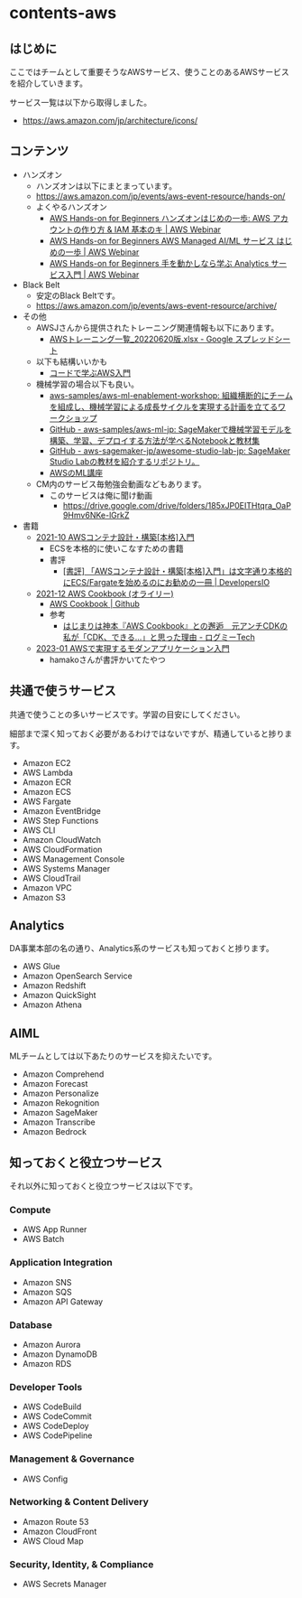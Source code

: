 # contents-aws

## はじめに

ここではチームとして重要そうなAWSサービス、使うことのあるAWSサービスを紹介していきます。

サービス一覧は以下から取得しました。

- https://aws.amazon.com/jp/architecture/icons/

## コンテンツ

- ハンズオン
  - ハンズオンは以下にまとまっています。
  - https://aws.amazon.com/jp/events/aws-event-resource/hands-on/
  - よくやるハンズオン
    - [AWS Hands-on for Beginners ハンズオンはじめの一歩: AWS アカウントの作り方 & IAM 基本のキ | AWS Webinar](https://pages.awscloud.com/JAPAN-event-OE-Hands-on-for-Beginners-1st-Step-2022-reg-event.html?trk=aws_introduction_page)
    - [AWS Hands-on for Beginners AWS Managed AI/ML サービス はじめの一歩 | AWS Webinar](https://pages.awscloud.com/JAPAN-event-OE-Hands-on-for-Beginners-AIML-2022-reg-event.html?trk=aws_introduction_page)
    - [AWS Hands-on for Beginners 手を動かしなら学ぶ Analytics サービス入門 | AWS Webinar](https://pages.awscloud.com/JAPAN-event-OE-Hands-on-for-Beginners-Analytics-2022-reg-event.html?trk=aws_introduction_page)
- Black Belt
  - 安定のBlack Beltです。
  - https://aws.amazon.com/jp/events/aws-event-resource/archive/
- その他
  - AWSJさんから提供されたトレーニング関連情報も以下にあります。
    - [AWSトレーニング一覧_20220620版.xlsx - Google スプレッドシート](https://docs.google.com/spreadsheets/d/1WxLtCoQoPxoiVFH7T-5VYWiZVhRGKymQ/edit#gid=491630880)
  - 以下も結構いいかも
    - [コードで学ぶAWS入門](https://tomomano.github.io/learn-aws-by-coding/)
  - 機械学習の場合以下も良い。
    - [aws-samples/aws-ml-enablement-workshop: 組織横断的にチームを組成し、機械学習による成長サイクルを実現する計画を立てるワークショップ](https://github.com/aws-samples/aws-ml-enablement-workshop)
    - [GitHub - aws-samples/aws-ml-jp: SageMakerで機械学習モデルを構築、学習、デプロイする方法が学べるNotebookと教材集](https://github.com/aws-samples/aws-ml-jp)
    - [GitHub - aws-sagemaker-jp/awesome-studio-lab-jp: SageMaker Studio Labの教材を紹介するリポジトリ。](https://github.com/aws-sagemaker-jp/awesome-studio-lab-jp)
    - [AWSのML講座](https://www.youtube.com/channel/UC12LqyqTQYbXatYS9AA7Nuw/playlists)
  - CM内のサービス毎勉強会動画などもあります。
    - このサービスは俺に聞け動画
      - https://drive.google.com/drive/folders/185xJP0EITHtqra_OaP9Hmv6NKe-lGrkZ
- 書籍
  - [2021-10 AWSコンテナ設計・構築[本格]入門](https://www.amazon.co.jp/dp/4815607656)
    - ECSを本格的に使いこなすための書籍
    - 書評
      - [[書評] 「AWSコンテナ設計・構築[本格]入門」は文字通り本格的にECS/Fargateを始めるのにお勧めの一冊 | DevelopersIO](https://dev.classmethod.jp/articles/bookreview-introduction-guide-aws-container-design-and-construction/)
  - [2021-12 AWS Cookbook (オライリー)](https://www.amazon.co.jp/dp/1492092606)
    - [AWS Cookbook | Github](https://github.com/AWSCookbook)
    - 参考
      - [はじまりは神本『AWS Cookbook』との邂逅　元アンチCDKの私が「CDK、できる…」と思った理由 - ログミーTech](https://logmi.jp/tech/articles/326643)
  - [2023-01 AWSで実現するモダンアプリケーション入門](https://www.amazon.co.jp/dp/4297133261)
    - hamakoさんが書評かいてたやつ

## 共通で使うサービス

共通で使うことの多いサービスです。学習の目安にしてください。

細部まで深く知っておく必要があるわけではないですが、精通していると捗ります。

- Amazon EC2
- AWS Lambda
- Amazon ECR
- Amazon ECS
- AWS Fargate
- Amazon EventBridge
- AWS Step Functions
- AWS CLI
- Amazon CloudWatch
- AWS CloudFormation
- AWS Management Console
- AWS Systems Manager
- AWS CloudTrail
- Amazon VPC
- Amazon S3

## Analytics

DA事業本部の名の通り、Analytics系のサービスも知っておくと捗ります。

- AWS Glue
- Amazon OpenSearch Service
- Amazon Redshift
- Amazon QuickSight
- Amazon Athena

## AIML

MLチームとしては以下あたりのサービスを抑えたいです。

- Amazon Comprehend
- Amazon Forecast
- Amazon Personalize
- Amazon Rekognition
- Amazon SageMaker
- Amazon Transcribe
- Amazon Bedrock

## 知っておくと役立つサービス

それ以外に知っておくと役立つサービスは以下です。

### Compute

- AWS App Runner
- AWS Batch

### Application Integration

- Amazon SNS
- Amazon SQS
- Amazon API Gateway

### Database

- Amazon Aurora
- Amazon DynamoDB
- Amazon RDS

### Developer Tools

- AWS CodeBuild
- AWS CodeCommit
- AWS CodeDeploy
- AWS CodePipeline

### Management & Governance

- AWS Config

### Networking & Content Delivery

- Amazon Route 53
- Amazon CloudFront
- AWS Cloud Map

### Security, Identity, & Compliance

- AWS Secrets Manager